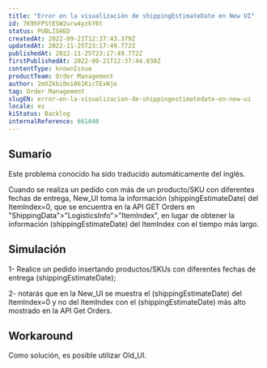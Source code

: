 ```yaml
---
title: "Error en la visualización de shippingEstimateDate en New UI"
id: 7K9hFPStESW2urw4yzkY6t
status: PUBLISHED
createdAt: 2022-09-21T12:37:43.379Z
updatedAt: 2022-11-25T23:17:49.772Z
publishedAt: 2022-11-25T23:17:49.772Z
firstPublishedAt: 2022-09-21T12:37:44.030Z
contentType: knownIssue
productTeam: Order Management
author: 2mXZkbi0oi061KicTExNjo
tag: Order Management
slugEN: error-en-la-visualizacion-de-shippingestimatedate-en-new-ui
locale: es
kiStatus: Backlog
internalReference: 661040
---
```


## Sumario

<div class="alert alert-info">
  <p>Este problema conocido ha sido traducido automáticamente del inglés.</p>
</div>



Cuando se realiza un pedido con más de un producto/SKU con diferentes fechas de entrega, New_UI toma la información (shippingEstimateDate) del ItemIndex=0, que se encuentra en la API GET Orders en "ShippingData">"LogisticsInfo">"ItemIndex", en lugar de obtener la información (shippingEstimateDate) del ItemIndex con el tiempo más largo.




## Simulación



1- Realice un pedido insertando productos/SKUs con diferentes fechas de entrega (shippingEstimateDate);

2- notarás que en la New_UI se muestra el (shippingEstimateDate) del ItemIndex=0 y no del ItemIndex con el (shippingEstimateDate) más alto mostrado en la API Get Orders.




## Workaround



Como solución, es posible utilizar Old_UI.

